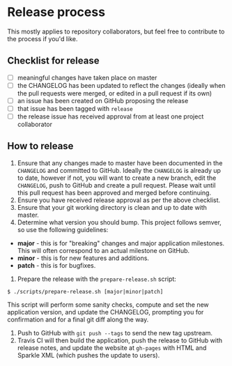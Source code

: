 # Release process

This mostly applies to repository collaborators, but feel free to contribute to the process if you'd like.

## Checklist for release

- [ ] meaningful changes have taken place on master
- [ ] the CHANGELOG has been updated to reflect the changes (ideally when the pull requests were merged, or edited in a pull request if its own)
- [ ] an issue has been created on GitHub proposing the release
- [ ] that issue has been tagged with `release`
- [ ] the release issue has received approval from at least one project collaborator

## How to release

1. Ensure that any changes made to master have been documented in the `CHANGELOG` and committed to GitHub.  Ideally the `CHANGELOG` is already up to date, however if not, you will want to create a new branch, edit the `CHANGELOG`, push to GitHub and create a pull request.  Please wait until this pull request has been approved and merged before continuing.
1. Ensure you have received release approval as per the above checklist.
1. Ensure that your git working directory is clean and up to date with master.
1. Determine what version you should bump.  This project follows semver, so use the following guidelines:
  - **major** - this is for "breaking" changes and major application milestones.  This will often correspond to an actual milestone on GitHub.
  - **minor** - this is for new features and additions.
  - **patch** - this is for bugfixes.
1. Prepare the release with the `prepare-release.sh` script:
  ```shell
  $ ./scripts/prepare-release.sh [major|minor|patch]
  ```

  This script will perform some sanity checks, compute and set the new application version, and update the CHANGELOG, prompting you for confirmation and for a final git diff along the way.
1. Push to GitHub with `git push --tags` to send the new tag upstream.
1. Travis CI will then build the application, push the release to GitHub with release notes, and update the website at `gh-pages` with HTML and Sparkle XML (which pushes the update to users).
